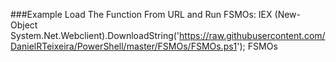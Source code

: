 ###Example
    Load The Function From URL and Run FSMOs:
        IEX (New-Object System.Net.Webclient).DownloadString('https://raw.githubusercontent.com/DanielRTeixeira/PowerShell/master/FSMOs/FSMOs.ps1'); FSMOs
